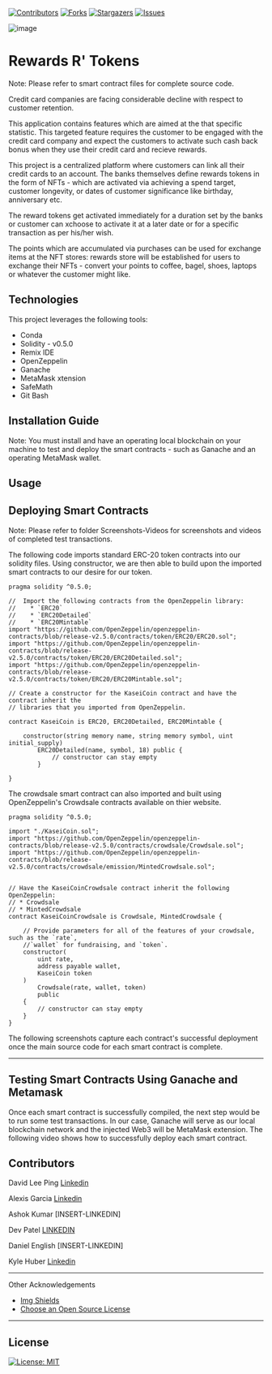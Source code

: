 
<!-- Find and Replace All [repo_name] -->
<!-- Replace [product-screenshot] [product-url] -->
<!-- Other Badgets https://naereen.github.io/badges/ -->
[![Contributors][contributors-shield]][contributors-url]
[![Forks][forks-shield]][forks-url]
[![Stargazers][stars-shield]][stars-url]
[![Issues][issues-shield]][issues-url]


![image](https://user-images.githubusercontent.com/96163075/171256156-cd9562d6-07f9-405f-ae11-482c17c2633f.png)



# Rewards R' Tokens
Note: Please refer to smart contract files for complete source code.

Credit card companies are facing considerable decline with respect to customer retention.

This application contains features which are aimed at the that specific statistic.  This targeted feature requires the customer to be engaged with the credit card company and expect the customers to activate such cash back bonus when they use their credit card and recieve rewards.  

This project is a centralized platform where customers can link all their credit cards to an account.  The banks themselves define rewards tokens in the form of NFTs - which are activated via achieving a spend target, customer longevity, or dates of customer significance like birthday, anniversary etc.

The reward tokens get activated immediately for a duration set by the banks or customer can xchoose to activate it at a later date or for a specific transaction as per his/her wish.

The points which are accumulated via purchases can be used for exchange items at the NFT stores: rewards store will be established for users to exchange their NFTs - convert your points to coffee, bagel, shoes, laptops or whatever the customer might like.

## Technologies

This project leverages the following tools:

- Conda
- Solidity - v0.5.0
- Remix IDE
- OpenZeppelin
- Ganache
- MetaMask xtension
- SafeMath
- Git Bash

## Installation Guide

Note: You must install and have an operating local blockchain on your machine to test and deploy the smart contracts - such as Ganache and an operating MetaMask wallet.

## Usage
## Deploying Smart Contracts

Note: Please refer to folder Screenshots-Videos for screenshots and videos of completed test transactions.

The following code imports standard ERC-20 token contracts into our solidity files. Using constructor, we are then able to build upon the imported smart contracts to our desire for our token.

```solidity
pragma solidity ^0.5.0;

//  Import the following contracts from the OpenZeppelin library:
//    * `ERC20`
//    * `ERC20Detailed`
//    * `ERC20Mintable`
import "https://github.com/OpenZeppelin/openzeppelin-contracts/blob/release-v2.5.0/contracts/token/ERC20/ERC20.sol";
import "https://github.com/OpenZeppelin/openzeppelin-contracts/blob/release-v2.5.0/contracts/token/ERC20/ERC20Detailed.sol";
import "https://github.com/OpenZeppelin/openzeppelin-contracts/blob/release-v2.5.0/contracts/token/ERC20/ERC20Mintable.sol";

// Create a constructor for the KaseiCoin contract and have the contract inherit the
// libraries that you imported from OpenZeppelin.

contract KaseiCoin is ERC20, ERC20Detailed, ERC20Mintable {

    constructor(string memory name, string memory symbol, uint initial_supply)
        ERC20Detailed(name, symbol, 18) public {
            // constructor can stay empty
        }

}
```

The crowdsale smart contract can also imported and built using OpenZeppelin's Crowdsale contracts available on thier website.

```solidity
pragma solidity ^0.5.0;

import "./KaseiCoin.sol";
import "https://github.com/OpenZeppelin/openzeppelin-contracts/blob/release-v2.5.0/contracts/crowdsale/Crowdsale.sol";
import "https://github.com/OpenZeppelin/openzeppelin-contracts/blob/release-v2.5.0/contracts/crowdsale/emission/MintedCrowdsale.sol";


// Have the KaseiCoinCrowdsale contract inherit the following OpenZeppelin:
// * Crowdsale
// * MintedCrowdsale
contract KaseiCoinCrowdsale is Crowdsale, MintedCrowdsale {
    
    // Provide parameters for all of the features of your crowdsale, such as the `rate`,
    //`wallet` for fundraising, and `token`.
    constructor(
        uint rate,
        address payable wallet,
        KaseiCoin token
    )   
        Crowdsale(rate, wallet, token)
        public
    {
        // constructor can stay empty
    }
}
```

The following screenshots capture each contract's successful deployment once the main source code for each smart contract is complete.

---

## Testing Smart Contracts Using Ganache and Metamask

Once each smart contract is successfully compiled, the next step would be to run some test transactions. In our case, Ganache will serve as our local blockchain network and the injected Web3 will be MetaMask extension. The following video shows how to successfully deploy each smart contract.



## Contributors
David Lee Ping [Linkedin](https://www.linkedin.com/in/david-lee-ping/)

Alexis Garcia [Linkedin](https://www.linkedin.com/in/alexis-rose-garcia/)

Ashok Kumar  [INSERT-LINKEDIN]

Dev Patel [LINKEDIN](https://www.linkedin.com/in/dev-patel-sanjose/)

Daniel English [INSERT-LINKEDIN]

Kyle Huber  [Linkedin](https://www.linkedin.com/in/huberkyle/)

---
Other Acknowledgements
* [Img Shields](https://shields.io)
* [Choose an Open Source License](https://choosealicense.com)

<!-- MARKDOWN LINKS & IMAGES -->
<!-- https://www.markdownguide.org/basic-syntax/#reference-style-links -->
[contributors-shield]: https://img.shields.io/github/contributors/davidlp94/18-Blockchain-With-Python.svg?style=for-the-badge
[contributors-url]: https://github.com/davidlp94/18-Blockchain-With-Python/graphs/contributors
[forks-shield]: https://img.shields.io/github/forks/davidlp94/18-Blockchain-With-Python.svg?style=for-the-badge
[forks-url]: https://github.com/davidlp94/18-Blockchain-With-Python/network/members
[stars-shield]: https://img.shields.io/github/stars/davidlp94/18-Blockchain-With-Python.svg?style=for-the-badge
[stars-url]: https://github.com/davidlp94/18-Blockchain-With-Python/stargazers
[issues-shield]: https://img.shields.io/github/issues/davidlp94/18-Blockchain-With-Python/network/members?style=for-the-badge
[issues-url]: https://github.com/davidlp94/18-Blockchain-With-Python/issues
[license-url]: https://choosealicense.com/licenses/mit/#

---
## License

[![License: MIT](https://img.shields.io/badge/License-MIT-blue.svg)](https://opensource.org/licenses/MIT)
